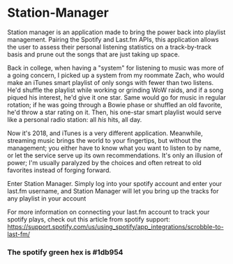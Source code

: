 # Station-Manager

Station manager is an application made to bring the power back into playlist management. Pairing the Spotify and Last.fm APIs, this application allows the user to assess their personal listening statistics on a track-by-track basis and prune out the songs that are just taking up space.

Back in college, when having a "system" for listening to music was more of a going concern, I picked up a system from my roommate Zach, who would make an iTunes smart playlist of only songs with fewer than two listens. He'd shuffle the playlist while working or grinding WoW raids, and if a song piqued his interest, he'd give it one star. Same would go for music in regular rotation; if he was going through a Bowie phase or shuffled an old favorite, he'd throw a star rating on it. Then, his one-star smart playlist would serve like a personal radio station: all *his* hits, all day.

Now it's 2018, and iTunes is a very different application. Meanwhile, streaming music brings the world to your fingertips, but without the management; you either have to know what you want to listen to by name, or let the service serve up its own recommendations. It's only an illusion of power; I'm usually paralyzed by the choices and often retreat to old favorites instead of forging forward.

Enter Station Manager. Simply log into your spotify account and enter your last.fm username, and Station Manager will let you bring up the tracks for any playlist in your account 

For more information on connecting your last.fm account to track your spotify plays, check out this article from spotify support: https://support.spotify.com/us/using_spotify/app_integrations/scrobble-to-last-fm/

### The spotify green hex is #1db954
